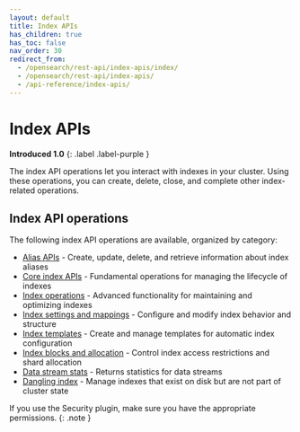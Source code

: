 ```yaml
---
layout: default
title: Index APIs
has_children: true
has_toc: false
nav_order: 30
redirect_from:
  - /opensearch/rest-api/index-apis/index/
  - /opensearch/rest-api/index-apis/
  - /api-reference/index-apis/
---
```


# Index APIs
**Introduced 1.0**
{: .label .label-purple }

The index API operations let you interact with indexes in your cluster. Using these operations, you can create, delete, close, and complete other index-related operations.

## Index API operations

The following index API operations are available, organized by category:

- [Alias APIs]({{site.url}}{{site.baseurl}}/api-reference/alias/) - Create, update, delete, and retrieve information about index aliases
- [Core index APIs]({{site.url}}{{site.baseurl}}/api-reference/index-apis/core-index-apis/) - Fundamental operations for managing the lifecycle of indexes
- [Index operations]({{site.url}}{{site.baseurl}}/api-reference/index-apis/index-operations/) - Advanced functionality for maintaining and optimizing indexes
- [Index settings and mappings]({{site.url}}{{site.baseurl}}/api-reference/index-apis/index-settings-mappings/) - Configure and modify index behavior and structure
- [Index templates]({{site.url}}{{site.baseurl}}/api-reference/index-apis/index-templates/) - Create and manage templates for automatic index configuration
- [Index blocks and allocation]({{site.url}}{{site.baseurl}}/api-reference/index-apis/index-blocks-allocation/) - Control index access restrictions and shard allocation
- [Data stream stats]({{site.url}}{{site.baseurl}}/api-reference/index-apis/data-stream-stats/) - Returns statistics for data streams
- [Dangling index]({{site.url}}{{site.baseurl}}/api-reference/index-apis/dangling-index/) - Manage indexes that exist on disk but are not part of cluster state

If you use the Security plugin, make sure you have the appropriate permissions.
{: .note }
